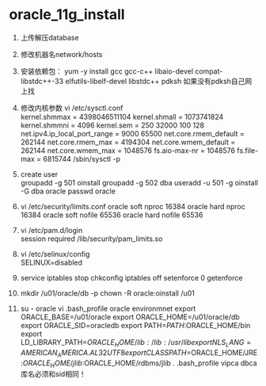 # oracle_11g_install

1. 上传解压database
2. 修改机器名network/hosts
3. 安装依赖包：
yum -y install gcc gcc-c++ libaio-devel compat-libstdc++-33 elfutils-libelf-devel libstdc++ pdksh
如果没有pdksh自己网上找
4. 修改内核参数
vi /etc/sysctl.conf  
kernel.shmmax = 4398046511104
kernel.shmall = 1073741824
kernel.shmmni = 4096
kernel.sem = 250 32000 100 128
net.ipv4.ip_local_port_range = 9000 65500
net.core.rmem_default = 262144
net.core.rmem_max = 4194304
net.core.wmem_default = 262144
net.core.wmem_max = 1048576
fs.aio-max-nr = 1048576
fs.file-max = 6815744
/sbin/sysctl -p

5. create user  
groupadd -g 501 oinstall
groupadd -g 502 dba
useradd -u 501 -g oinstall -G dba oracle
passwd oracle

6. vi /etc/security/limits.conf
oracle          soft     nproc           16384
oracle          hard     nproc           16384
oracle          soft     nofile          65536
oracle          hard     nofile          65536

7. vi /etc/pam.d/login  
session    required     /lib/security/pam_limits.so

8. vi /etc/selinux/config  
SELINUX=disabled

9. service iptables stop
chkconfig iptables off
setenforce 0
getenforce

10. mkdir /u01/oracle/db -p
chown -R oracle:oinstall /u01

11. su - oracle
vi .bash_profile
oracle environmnet
export ORACLE_BASE=/u01/oracle
export ORACLE_HOME=/u01/oracle/db
export ORACLE_SID=oracledb
export PATH=$PATH:$ORACLE_HOME/bin
export LD_LIBRARY_PATH=$ORACLE_HOME/lib:/lib:/usr/lib
export NLS_LANG=AMERICAN_AMERICA.AL32UTF8
export CLASSPATH=$ORACLE_HOME/JRE:$ORACLE_HOME/jlib:$ORACLE_HOME/rdbms/jlib
. .bash_profile
vipca
dbca
库名必须和sid相同！
